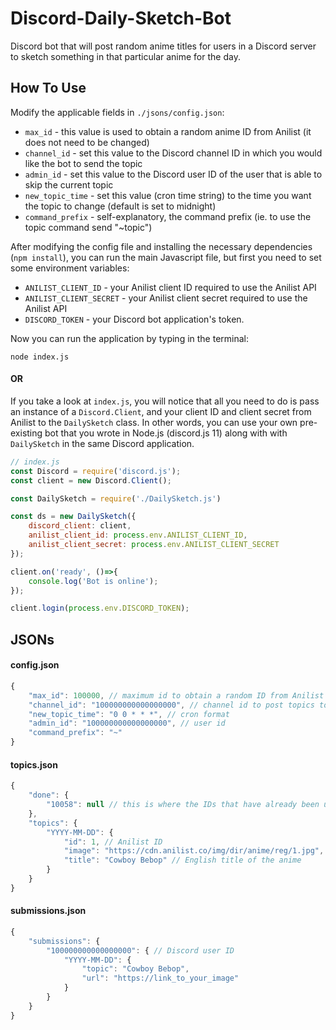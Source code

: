 # Discord-Daily-Sketch-Bot
Discord bot that will post random anime titles for users in a Discord server to sketch something in that particular anime for the day.


## How To Use

Modify the applicable fields in `./jsons/config.json`:

* `max_id` - this value is used to obtain a random anime ID from Anilist (it does not need to be changed)
* `channel_id` - set this value to the Discord channel ID in which you would like the bot to send the topic
* `admin_id` - set this value to the Discord user ID of the user that is able to skip the current topic
* `new_topic_time` - set this value (cron time string) to the time you want the topic to change (default is set to midnight)
* `command_prefix` - self-explanatory, the command prefix (ie. to use the topic command send "~topic")

After modifying the config file and installing the necessary dependencies (`npm install`), you can run the main Javascript file, but first you need to set some environment variables:

* `ANILIST_CLIENT_ID` - your Anilist client ID required to use the Anilist API
* `ANILIST_CLIENT_SECRET` - your Anilist client secret required to use the Anilist API
* `DISCORD_TOKEN` - your Discord bot application's token.

Now you can run the application by typing in the terminal:

```
node index.js
```

#### OR

If you take a look at `index.js`, you will notice that all you need to do is pass an instance of a `Discord.Client`, and your client ID and client secret from Anilist to the `DailySketch` class. In other words, you can use your own pre-existing bot that you wrote in Node.js (discord.js 11) along with with `DailySketch` in the same Discord application. 

```js
// index.js
const Discord = require('discord.js');
const client = new Discord.Client();

const DailySketch = require('./DailySketch.js')

const ds = new DailySketch({
	discord_client: client,
	anilist_client_id: process.env.ANILIST_CLIENT_ID,
	anilist_client_secret: process.env.ANILIST_CLIENT_SECRET
});

client.on('ready', ()=>{
	console.log('Bot is online');
});

client.login(process.env.DISCORD_TOKEN);
```

## JSONs 

#### config.json

```js
{
    "max_id": 100000, // maximum id to obtain a random ID from Anilist
    "channel_id": "100000000000000000", // channel id to post topics to
    "new_topic_time": "0 0 * * *", // cron format 
    "admin_id": "100000000000000000", // user id
    "command_prefix": "~"
}
```

#### topics.json

```js
{
    "done": {
        "10058": null // this is where the IDs that have already been used go
    },
    "topics": {
        "YYYY-MM-DD": {
            "id": 1, // Anilist ID
            "image": "https://cdn.anilist.co/img/dir/anime/reg/1.jpg", // URL of anime cover
            "title": "Cowboy Bebop" // English title of the anime
        }
    }
}
```

#### submissions.json

```js
{
    "submissions": {
        "100000000000000000": { // Discord user ID
            "YYYY-MM-DD": {
                "topic": "Cowboy Bebop",
                "url": "https://link_to_your_image"
            }
        }
    }
}
```

